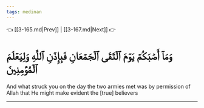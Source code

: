 ```yaml
---
tags: medinan
---
```


👈 [[3-165.md|Prev]] | [[3-167.md|Next]] 👉

# وَمَآ أَصَٰبَكُمۡ يَوۡمَ ٱلۡتَقَى ٱلۡجَمۡعَانِ فَبِإِذۡنِ ٱللَّهِ وَلِيَعۡلَمَ ٱلۡمُؤۡمِنِينَ

And what struck you on the day the two armies met was by permission of Allah that He might make evident the [true] believers

---

